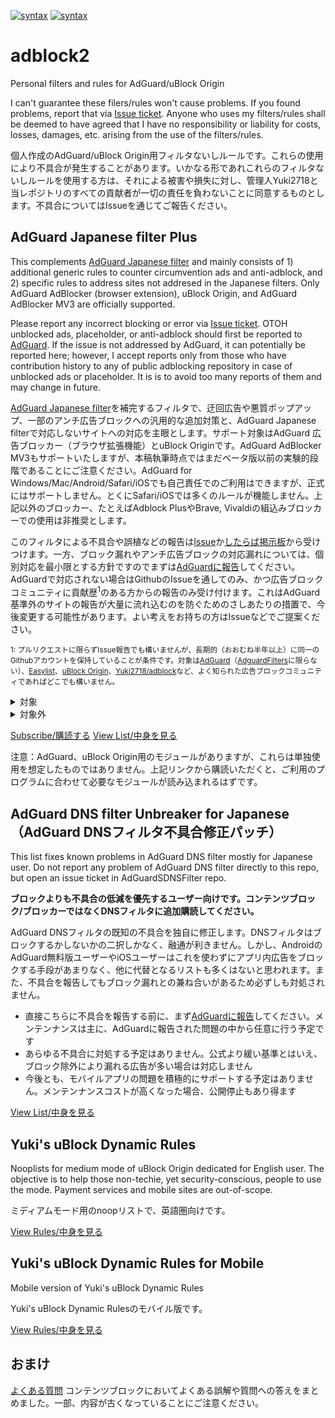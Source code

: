 [![syntax](https://img.shields.io/badge/syntax-AdGuard-brightgreen.svg)](https://kb.adguard.com/en/general/how-to-create-your-own-ad-filters)
[![syntax](https://img.shields.io/badge/syntax-uBlock%20Origin-%23c61300.svg)](https://github.com/gorhill/uBlock/wiki/Static-filter-syntax)

# adblock2
Personal filters and rules for AdGuard/uBlock Origin

I can't guarantee these filers/rules won't cause problems. If you found problems, report that via [Issue ticket](https://github.com/Yuki2718/adblock2/issues). Anyone who uses my filters/rules shall be deemed to have agreed that I have no responsibility or liability for costs, losses, damages, etc. arising from the use of the filters/rules.

個人作成のAdGuard/uBlock Origin用フィルタないしルールです。これらの使用により不具合が発生することがあります。いかなる形であれこれらのフィルタないしルールを使用する方は、それによる被害や損失に対し、管理人Yuki2718と当レポジトリのすべての貢献者が一切の責任を負わないことに同意するものとします。不具合についてはIssueを通じてご報告ください。

## AdGuard Japanese filter Plus

This complements [AdGuard Japanese filter](https://raw.githubusercontent.com/AdguardTeam/FiltersRegistry/master/filters/filter_7_Japanese/filter.txt) and mainly consists of 1) additional generic rules to counter circumvention ads and anti-adblock, and 2) specific rules to address sites not addresed in the Japanese filters. Only AdGuard AdBlocker (browser extension), uBlock Origin, and AdGuard AdBlocker MV3 are officially supported.

Please report any incorrect blocking or error via [Issue ticket](https://github.com/Yuki2718/adblock2/issues). OTOH unblocked ads, placeholder, or anti-adblock should first be reported to [AdGuard](https://reports.adguard.com/en/new_issue.html). If the issue is not addressed by AdGuard, it can potentially be reported here; however, I accept reports only from those who have contribution history to any of public adblocking repository in case of unblocked ads or placeholder. It is is to avoid too many reports of them and may change in future.

[AdGuard Japanese filter](https://raw.githubusercontent.com/AdguardTeam/FiltersRegistry/master/filters/filter_7_Japanese/filter.txt)を補完するフィルタで、迂回広告や悪質ポップアップ、一部のアンチ広告ブロックへの汎用的な追加対策と、AdGuard Japanese filterで対応しないサイトへの対応を主眼とします。サポート対象はAdGuard 広告ブロッカー（ブラウザ拡張機能）とuBlock Originです。AdGuard AdBlocker MV3もサポートいたしますが、本稿執筆時点ではまだベータ版以前の実験的段階であることにご注意ください。AdGuard for Windows/Mac/Android/Safari/iOSでも自己責任でのご利用はできますが、正式にはサポートしません。とくにSafari/iOSでは多くのルールが機能しません。上記以外のブロッカー、たとえばAdblock PlusやBrave, Vivaldiの組込みブロッカーでの使用は非推奨とします。

このフィルタによる不具合や誤植などの報告は[Issue](https://github.com/Yuki2718/adblock2/issues)か[したらば掲示板](https://jbbs.shitaraba.net/internet/25463/)から受けつけます。一方、ブロック漏れやアンチ広告ブロックの対応漏れについては、個別対応を最小限とする方針ですのでまずは[AdGuardに報告](https://reports.adguard.com/ja/new_issue.html)してください。AdGuardで対応されない場合はGithubのIssueを通してのみ、かつ広告ブロックコミュニティに貢献歴<sup>1</sup>のある方からの報告のみ受け付けます。これはAdGuard基準外のサイトの報告が大量に流れ込むのを防ぐためのさしあたりの措置で、今後変更する可能性があります。よい考えをお持ちの方はIssueなどでご提案ください。

<sub>1: プルリクエストに限らずIssue報告でも構いませんが、長期的（おおむね半年以上）に同一のGithubアカウントを保持していることが条件です。対象は[AdGuard](https://github.com/AdguardTeam)（[AdguardFilters](https://github.com/AdguardTeam/AdguardFilters)に限らない）、[Easylist](https://github.com/easylist/easylist)、[uBlock Origin](https://github.com/uBlockOrigin)、[Yuki2718/adblock](https://github.com/Yuki2718/adblock)など、よく知られた広告ブロックコミュニティであればどこでも構いません。</sub>

<details>
<summary>対象</summary>

以下のうち、汎用的に対策可能かAdGuard Japaneseで対応されないもの
- 広告、アフィリエイトリンク
- ネイティブ広告
- 侵襲性の高いセルフプロモーション
- 主に上記をブロックしたため生じた枠や不要なスペース
- アンチ広告ブロック
- 迷惑・有害なポップアップ、ポップアンダー、リダイレクト
- 一部の詐欺・悪質サイト（セキュリティーソフトの代わりにはなりません）

</details>

<details>
<summary>対象外</summary>

- サイトの内容と強く関連しており（例：具体的な商品のレビュー）、かつ量が過剰でなくユーザーに不利益・不快感を与えない広告（「ゲームのブログだからゲームの広告」程度では強く関連しているとみなしません。また、積極的にブロックしないだけで、すでにAdGuard Japanese等でブロックされている場合は手を出しません）
- 運営母体の系列サイトへのリンクバナーで、それほど不快でないもの
- アフィリエイトリンクの汎用非表示
- 広告ブロッカー検知用の罠スクリプト
- Google Safe Browsingでカバーされている悪質サイト
- 失効ドメイン

</details>

<a href="https://subscribe.adblockplus.org?location=https://raw.githubusercontent.com/Yuki2718/adblock2/main/japanese/jpf-plus.txt&title=AdGuard%20Japanese%20filter%20Plus">Subscribe/購読する</a>
[View List/中身を見る](https://raw.githubusercontent.com/Yuki2718/adblock2/main/japanese/jpf-plus.txt)

注意：AdGuard、uBlock Origin用のモジュールがありますが、これらは単独使用を想定したものではありません。上記リンクから購読いただくと、ご利用のプログラムに合わせて必要なモジュールが読み込まれるはずです。

## AdGuard DNS filter Unbreaker for Japanese（AdGuard DNSフィルタ不具合修正パッチ）

This list fixes known problems in AdGuard DNS filter mostly for Japanese user. Do not report any problem of AdGuard DNS filter directly to this repo, but open an issue ticket in AdGuardSDNSFilter repo.

<strong>ブロックよりも不具合の低減を優先するユーザー向けです。コンテンツブロック/ブロッカーではなくDNSフィルタに追加購読してください。</strong>

AdGuard DNSフィルタの既知の不具合を独自に修正します。DNSフィルタはブロックするかしないかの二択しかなく、融通が利きません。しかし、AndroidのAdGuard無料版ユーザーやiOSユーザーはこれを使わずにアプリ内広告をブロックする手段があまりなく、他に代替となるリストも多くはないと思われます。また、不具合を報告してもブロック漏れとの兼ね合いがあるため必ずしも対処されません。

- 直接こちらに不具合を報告する前に、まず[AdGuardに報告](https://reports.adguard.com/ja/new_issue.html)してください。メンテンナンスは主に、AdGuardに報告された問題の中から任意に行う予定です
- あらゆる不具合に対処する予定はありません。公式より緩い基準とはいえ、ブロック除外により漏れる広告が多い場合は対応しません
- 今後とも、モバイルアプリの問題を積極的にサポートする予定はありません。メンテンナンスコストが高くなった場合、公開停止もあり得ます

[View List/中身を見る](https://raw.githubusercontent.com/Yuki2718/adblock2/main/japanese/dns-unbreak.txt)

## Yuki's uBlock Dynamic Rules

Nooplists for medium mode of uBlock Origin dedicated for English user. The objective is to help those non-techie, yet security-conscious, people to use the mode. Payment services and mobile sites are out-of-scope.

ミディアムモード用のnoopリストで、英語圏向けです。

[View Rules/中身を見る](https://raw.githubusercontent.com/Yuki2718/adblock2/main/medium_mode/dynamic-rules.txt)

## Yuki's uBlock Dynamic Rules for Mobile

Mobile version of Yuki's uBlock Dynamic Rules

Yuki's uBlock Dynamic Rulesのモバイル版です。

[View Rules/中身を見る](https://raw.githubusercontent.com/Yuki2718/adblock2/main/medium_mode/dynamic-rules-mob.txt)

## おまけ

[よくある質問](https://github.com/Yuki2718/adblock2/wiki/%E3%82%88%E3%81%8F%E3%81%82%E3%82%8B%E8%B3%AA%E5%95%8F)
コンテンツブロックにおいてよくある誤解や質問への答えをまとめました。一部、内容が古くなっていることにご注意ください。
